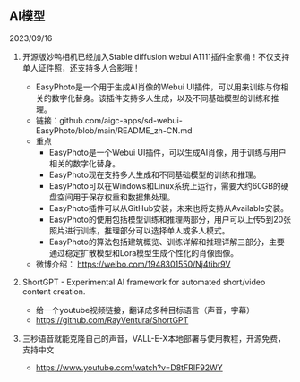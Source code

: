 
## AI模型
2023/09/16
1. 开源版妙鸭相机已经加入Stable diffusion webui A1111插件全家桶！不仅支持单人证件照，还支持多人合影哦！
    - EasyPhoto是一个用于生成AI肖像的Webui UI插件，可以用来训练与你相关的数字化替身。该插件支持多人生成，以及不同基础模型的训练和推理。
    - 链接：github.com/aigc-apps/sd-webui-EasyPhoto/blob/main/README_zh-CN.md
    - 重点
        - EasyPhoto是一个Webui UI插件，可以生成AI肖像，用于训练与用户相关的数字化替身。
        - EasyPhoto现在支持多人生成和不同基础模型的训练和推理。
        - EasyPhoto可以在Windows和Linux系统上运行，需要大约60GB的硬盘空间用于保存权重和数据集处理。
        - EasyPhoto插件可以从GitHub安装，未来也将支持从Available安装。
        - EasyPhoto的使用包括模型训练和推理两部分，用户可以上传5到20张照片进行训练，推理部分可以选择单人或多人模式。
        - EasyPhoto的算法包括建筑概览、训练详解和推理详解三部分，主要通过稳定扩散模型和Lora模型生成个性化的肖像图像。
    - 微博介绍： https://weibo.com/1948301550/Nj4tibr9V

1. ShortGPT - Experimental AI framework for automated short/video content creation.
    - 给一个youtube视频链接，翻译成多种目标语言（声音，字幕）
    - https://github.com/RayVentura/ShortGPT



1. 三秒语音就能克隆自己的声音，VALL-E-X本地部署与使用教程，开源免费，支持中文
    - https://www.youtube.com/watch?v=D8tFRIF92WY





















